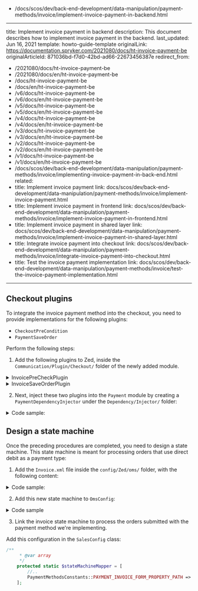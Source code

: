   - /docs/scos/dev/back-end-development/data-manipulation/payment-methods/invoice/implement-invoice-payment-in-backend.html
---
title: Implement invoice payment in backend
description: This document describes how to implement invoice payment in the backend.
last_updated: Jun 16, 2021
template: howto-guide-template
originalLink: https://documentation.spryker.com/2021080/docs/ht-invoice-payment-be
originalArticleId: 871036bd-f7d0-42bd-ad66-22673456387e
redirect_from:
  - /2021080/docs/ht-invoice-payment-be
  - /2021080/docs/en/ht-invoice-payment-be
  - /docs/ht-invoice-payment-be
  - /docs/en/ht-invoice-payment-be
  - /v6/docs/ht-invoice-payment-be
  - /v6/docs/en/ht-invoice-payment-be
  - /v5/docs/ht-invoice-payment-be
  - /v5/docs/en/ht-invoice-payment-be
  - /v4/docs/ht-invoice-payment-be
  - /v4/docs/en/ht-invoice-payment-be
  - /v3/docs/ht-invoice-payment-be
  - /v3/docs/en/ht-invoice-payment-be
  - /v2/docs/ht-invoice-payment-be
  - /v2/docs/en/ht-invoice-payment-be
  - /v1/docs/ht-invoice-payment-be
  - /v1/docs/en/ht-invoice-payment-be
  - /docs/scos/dev/back-end-development/data-manipulation/payment-methods/invoice/implementing-invoice-payment-in-back-end.html
related:
  - title: Implement invoice payment
    link: docs/scos/dev/back-end-development/data-manipulation/payment-methods/invoice/implement-invoice-payment.html
  - title: Implement invoice payment in frontend
    link: docs/scos/dev/back-end-development/data-manipulation/payment-methods/invoice/implement-invoice-payment-in-frontend.html
  - title: Implement invoice payment in shared layer
    link: docs/scos/dev/back-end-development/data-manipulation/payment-methods/invoice/implement-invoice-payment-in-shared-layer.html
  - title: Integrate invoice payment into checkout
    link: docs/scos/dev/back-end-development/data-manipulation/payment-methods/invoice/integrate-invoice-payment-into-checkout.html
  - title: Test the invoice payment implementation
    link: docs/scos/dev/back-end-development/data-manipulation/payment-methods/invoice/test-the-invoice-payment-implementation.html
---

## Checkout plugins

To integrate the invoice payment method into the checkout, you need to provide implementations for the following plugins:
* `CheckoutPreCondition`
* `PaymentSaveOrder`

Perform the following steps:

1. Add the following plugins to Zed, inside the `Communication/Plugin/Checkout/` folder of the newly added module.

<details>
<summary markdown='span'>InvoicePreCheckPlugin</summary>

```php
<?php

namespace Pyz\Zed\PaymentMethods\Communication\Plugin\Checkout;

use Generated\Shared\Transfer\CheckoutResponseTransfer;
use Generated\Shared\Transfer\QuoteTransfer;
use Spryker\Zed\Kernel\Communication\AbstractPlugin;
use Spryker\Zed\Payment\Dependency\Plugin\Checkout\CheckoutPreCheckPluginInterface;


class InvoicePreCheckPlugin extends AbstractPlugin implements CheckoutPreCheckPluginInterface
{

    /**
     * @param \Generated\Shared\Transfer\QuoteTransfer $quoteTransfer
     * @param \Generated\Shared\Transfer\CheckoutResponseTransfer $checkoutResponseTransfer
     *
     * @return \Generated\Shared\Transfer\CheckoutResponseTransfer
     */
    public function checkCondition(QuoteTransfer $quoteTransfer, CheckoutResponseTransfer $checkoutResponseTransfer)
    {
        return $checkoutResponseTransfer;
    }

}
```
</details>

<details>
<summary markdown='span'>InvoiceSaveOrderPlugin</summary>

```php
<?php

namespace Pyz\Zed\PaymentMethods\Communication\Plugin\Checkout;

use Generated\Shared\Transfer\CheckoutResponseTransfer;
use Generated\Shared\Transfer\QuoteTransfer;
use Spryker\Zed\Kernel\Communication\AbstractPlugin;
use Spryker\Zed\Payment\Dependency\Plugin\Checkout\CheckoutSaveOrderPluginInterface;

/**
 * @method \Pyz\Zed\PaymentMethods\Business\PaymentMethodsFacade getFacade()
 */
class InvoiceSaveOrderPlugin extends AbstractPlugin implements CheckoutSaveOrderPluginInterface
{

    /**
     * @param \Generated\Shared\Transfer\QuoteTransfer $quoteTransfer
     * @param \Generated\Shared\Transfer\CheckoutResponseTransfer $checkoutResponseTransfer
     *
     * @return void
     */
    public function saveOrder(QuoteTransfer $quoteTransfer, CheckoutResponseTransfer $checkoutResponseTransfer)
    {

    }
}
```
</details>

2. Next, inject these two plugins into the `Payment` module by creating a `PaymentDependencyInjector` under the `Dependency/Injector/` folder:

<details>
<summary markdown='span'>Code sample:</summary>

```php
<?php
namespace Pyz\Zed\PaymentMethods\Dependency\Injector;

use Pyz\Zed\PaymentMethods\Communication\Plugin\Checkout\InvoicePreCheckPlugin;
use Pyz\Zed\PaymentMethods\Communication\Plugin\Checkout\InvoiceSaveOrderPlugin;
use Spryker\Zed\Kernel\Container;
use Pyz\Shared\PaymentMethods\PaymentMethodsConstants;
use Spryker\Zed\Kernel\Dependency\Injector\AbstractDependencyInjector;
use Spryker\Zed\Payment\Dependency\Plugin\Checkout\CheckoutPluginCollection;
use Spryker\Zed\Payment\PaymentDependencyProvider;

class PaymentDependencyInjector extends AbstractDependencyInjector
{

    /**
     * @param \Spryker\Zed\Kernel\Container $container
     *
     * @return \Spryker\Zed\Kernel\Container
     */
    public function injectBusinessLayerDependencies(Container $container)
    {
        $container = $this->injectPaymentPlugins($container);

        return $container;
    }

    /**
     * @param \Spryker\Zed\Kernel\Container $container
     *
     * @return \Spryker\Zed\Kernel\Container
     */
    protected function injectPaymentPlugins(Container $container)
    {
        $container->extend(PaymentDependencyProvider::CHECKOUT_PLUGINS, function (CheckoutPluginCollection $pluginCollection) {
            $pluginCollection->add(new InvoicePreCheckPlugin(), PaymentMethodsConstants::PROVIDER, PaymentDependencyProvider::CHECKOUT_PRE_CHECK_PLUGINS);
            $pluginCollection->add(new InvoiceSaveOrderPlugin(), PaymentMethodsConstants::PROVIDER, PaymentDependencyProvider::CHECKOUT_ORDER_SAVER_PLUGINS);

            return $pluginCollection;
        });

        return $container;
    }

}
```
</details>

## Design a state machine

Once the preceding procedures are completed, you need to design a state machine. This state machine is meant for processing orders that use direct debit as a payment type:

1. Add the `Invoice.xml` file inside the `config/Zed/oms/` folder, with the following content:

<details>
<summary markdown='span'>Code sample:</summary>

```xml
<?xml version="1.0"?>
<statemachine
    xmlns="spryker:oms-01"
    xmlns:xsi="http://www.w3.org/2001/XMLSchema-instance"
    xsi:schemaLocation="spryker:oms-01 http://static.spryker.com/oms-01.xsd">

    <process name="Invoice" main="true">
        <states>
            <state name="new" reserved="true"/>
            <state name="invoice created"/>
            <state name="invoice sent" />
            <state name="order exported" />
            <state name="order shipped" />
            <state name="waiting for payment" />
            <state name="payment received" />
            <state name="reminder I sent" />
            <state name="reminder II sent" />
            <state name="dunning process started" />
            <state name="ready for return" />
            <state name="completed" />
        </states>

        <transitions>
            <transition>
                <source>new</source>
            <target>invoice created</target>
                <event>create invoice</event>
            </transition>

            <transition>
                <source>invoice created</source>
                <target>invoice sent</target>
                <event>send invoice</event>
            </transition>

            <transition>
                <source>invoice sent</source>
                <target>order exported</target>
                <event>export order</event>
            </transition>

            <transition>
                <source>order exported</source>
                <target>order shipped</target>
                <event>ship order</event>
            </transition>

            <transition>
                <source>order shipped</source>
                <target>waiting for payment</target>
                <event>waiting for payment</event>
            </transition>

            <transition>
                <source>waiting for payment</source>
                <target>reminder I sent</target>
                <event>payment not received</event>
            </transition>

            <transition>
                <source>waiting for payment</source>
                <target>payment received</target>
                <event>payment received</event>
            </transition>

            <transition>
                <source>reminder I sent</source>
                <target>reminder II sent</target>
                <event>payment not received</event>
            </transition>

            <transition>
                <source>reminder I sent</source>
                <target>payment received</target>
                <event>payment received</event>
            </transition>

            <transition>
                <source>reminder II sent</source>
                <target>dunning process started</target>
                <event>payment not received</event>
            </transition>

            <transition>
                <source>reminder II sent</source>
                <target>payment received</target>
                <event>payment received</event>
            </transition>

            <transition>
                <source>dunning process started</source>
                <target>payment received</target>
                <event>payment received</event>
            </transition>

            <transition>
                <source>payment received</source>
                <target>ready for return</target>
                <event>ready for return</event>
            </transition>

            <transition>
                <source>ready for return</source>
                <target>completed</target>
                <event>item not returned</event>
            </transition>

        </transitions>

        <events>
            <event name="create invoice" onEnter="true" />
            <event name="send invoice" onEnter="true" />
            <event name="export order" onEnter="true" />
            <event name="ship order" manual="true" />
            <event name="waiting for payment" onEnter="true" />
            <event name="payment not received" timeout="1hour" />
            <event name="payment received" manual="true" />
            <event name="ready for return"  onEnter="true" />
            <event name="item not returned" timeout="14days" />
        </events>
    </process>

</statemachine>

```
</details>

2. Add this new state machine to `OmsConfig`:

<details>
<summary markdown='span'>Code sample</summary>

```php
<?php

    const ORDER_PROCESS_DIRECTDEBIT = 'DirectDebit';

     /**
     * @return array
     */
    public function getActiveProcesses()
    {
        return [
            //..
            static::ORDER_PROCESS_DIRECTDEBIT,
        ];
    }
```
</details>

3. Link the invoice state machine to process the orders submitted with the payment method we're implementing.

Add this configuration in the `SalesConfig` class:

```php
/**
     * @var array
     */
    protected static $stateMachineMapper = [
        //..
        PaymentMethodsConstants::PAYMENT_INVOICE_FORM_PROPERTY_PATH => OmsConfig::ORDER_PROCESS_INVOICE,
    ];
```
